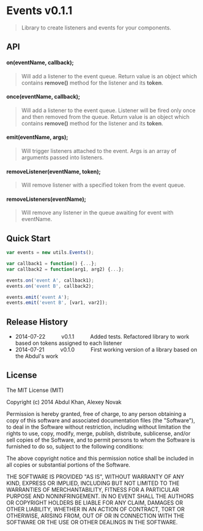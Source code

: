 ﻿# Events v0.1.1

> Library to create listeners and events for your components.

## API

#### on(eventName, callback);

> Will add a listener to the event queue. Return value is an object which contains **remove()** method for the listener and its **token**.

#### once(eventName, callback);

> Will add a listener to the event queue. Listener will be fired only once and then removed from the queue. Return value is an object which contains **remove()** method for the listener and its **token**.

#### emit(eventName, args);

> Will trigger listeners attached to the event. Args is an array of arguments passed into listeners.

#### removeListener(eventName, token);

> Will remove listener with a specified token from the event queue.

#### removeListeners(eventName);

> Will remove any listener in the queue awaiting for event with eventName.


## Quick Start

```javascript
var events = new utils.Events();

var callback1 = function() {...};
var callback2 = function(arg1, arg2) {...};

events.on('event A', callback1);
events.on('event B', callback2);

events.emit('event A');
events.emit('event B', [var1, var2]);
```

## Release History

* 2014-07-22   v0.1.1   Added tests. Refactored library to work based on tokens assigned to each listener  
* 2014-07-21   v0.1.0   First working version of a library based on the Abdul's work  

## License
The MIT License (MIT)

Copyright (c) 2014 Abdul Khan, Alexey Novak

Permission is hereby granted, free of charge, to any person obtaining a copy
of this software and associated documentation files (the "Software"), to deal
in the Software without restriction, including without limitation the rights
to use, copy, modify, merge, publish, distribute, sublicense, and/or sell
copies of the Software, and to permit persons to whom the Software is
furnished to do so, subject to the following conditions:

The above copyright notice and this permission notice shall be included in all
copies or substantial portions of the Software.

THE SOFTWARE IS PROVIDED "AS IS", WITHOUT WARRANTY OF ANY KIND, EXPRESS OR
IMPLIED, INCLUDING BUT NOT LIMITED TO THE WARRANTIES OF MERCHANTABILITY,
FITNESS FOR A PARTICULAR PURPOSE AND NONINFRINGEMENT. IN NO EVENT SHALL THE
AUTHORS OR COPYRIGHT HOLDERS BE LIABLE FOR ANY CLAIM, DAMAGES OR OTHER
LIABILITY, WHETHER IN AN ACTION OF CONTRACT, TORT OR OTHERWISE, ARISING FROM,
OUT OF OR IN CONNECTION WITH THE SOFTWARE OR THE USE OR OTHER DEALINGS IN THE
SOFTWARE.
